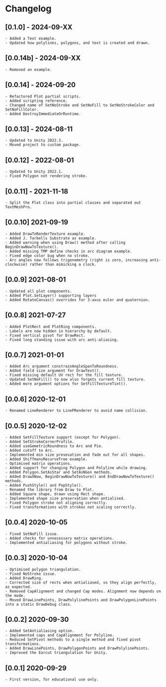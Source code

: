 # Changelog


## [0.1.0] - 2024-09-XX

	- Added a Text example.
	- Updated how polylines, polygons, and text is created and drawn.


## [0.0.14b] - 2024-09-XX

	- Removed an example.


## [0.0.14] - 2024-09-20

	- Refactored Plot partial scripts.
	- Added scripting reference.
	- Changed name of SetNoStroke and SetNoFill to SetNoStrokeColor and SetNoFillColor.
	- Added DestroyImmediateOrRuntime.


## [0.0.13] - 2024-08-11

	- Updated to Unity 2022.3.
	- Moved project to custom package.


## [0.0.12] - 2022-08-01

	- Updated to Unity 2022.1.
	- Fixed Polygon not rendering stroke.


## [0.0.11] - 2021-11-18

	- Split the Plot class into partial classes and separated out TextMeshPro.


## [0.0.10] 2021-09-19

	- Added DrawToRenderTexture example.
	- Added J. Tarbells Substrate as example.
	- Added warning when using Draw() method after calling BeginDrawNowToTexture().
	- Added missing TMP define checks in arc diagram example.
	- Fixed edge color bug when no stroke.
	- Arc angles now follows trigonometry (right is zero, increasing anti-clockwise) rather than mimicking a clock.


## [0.0.9] 2021-08-01

	- Updated all plot components.
	- Added Plot.SetLayer() supporting layers
	- Added RotateCanvas() overrides for 3-axus euler and quaternion.


## [0.0.8] 2021-07-27

	- Added PlotRect and PlotRing components.
	- Labels are now hidden in hierarchy by default.
	- Fixed vertical pivot for DrawRect.
	- Fixed long standing issue with arc anti-aliasing.


## [0.0.7] 2021-01-01

 	- Added Arc argument constrainAngleSpanToRoundness.
 	- Added field size argument for DrawText().
 	- Fixed missing default UV rect for the fill texture.
 	- Updated SetNoFill() to now also forgets current fill texture.
 	- Added more argument options for SetFillTextureTint().


## [0.0.6] 2020-12-01

 	- Renamed LineRenderer to LinePRenderer to avoid name collision.


## [0.0.5] 2020-12-02

	- Added SetFillTexture support (except for Polygon).
	- Added SetStrokeCornerProfile.
	- Added useGemetricRoundness to Arc and Pie.
	- Added cutoff to Arc.
	- Implemented min size presevation and fade out for all shapes.
	- Added ShiffmansRecurveTree example.
	- Optimised matrix operations.
	- Added support for changing Polygon and Polyline while drawing.
	- Added Polygon.SetAsStar and SetAsNGon methods.
	- Added DrawXNow, BeginDrawNowToTexture() and EndDrawNowToTexture() methods.
	- Added PushStyle() and PopStyle().
	- Renamed the library from Draw to Plot.
	- Added Square shape, drawn using Rect shape.
	- Implemented shape size preservation when antialised.
	- Fixed Polygon stroke not aligning correctly.
	- Fixed transformations with strokes not scaling correctly.


## [0.0.4] 2020-10-05

	- Fixed SetNoFill issue.
	- Added checks for unnecessary matrix operations.
	- Implemented antialiasing for polygons without stroke.


## [0.0.3] 2020-10-04

	- Optimised polygon triangulation.
	- Fixed NoStroke issue.
	- Added DrawRing.
	- Corrected size of rects when antialiased, so they align perfectly, as expected.
	- Removed CapAlignment and changed Cap modes. Alignment now depends on the mode.
	- Moved DrawLinePoints, DrawPolylinePoints and DrawPolygonLinePoints into a static DrawDebug class.


## [0.0.2] 2020-09-30

	- Added SetAntialiasing option.
	- Implemented caps and CapAlignment for Polyline.
	- Reduced SetPivot methods to a single method and fixed pivot transformations.
	- Added DrawLinePoints, DrawPolygonPoints and DrawPolylinePoints.
	- Improved the Earcut triangulation for Unity.


## [0.0.1] 2020-09-29

	- First version, for educational use only.
